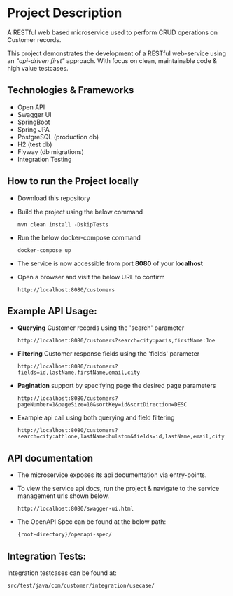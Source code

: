 # Project Description
A RESTful web based microservice used to perform CRUD operations on Customer records.

This project demonstrates the development of a RESTful web-service using an _"api-driven first"_ approach.
With focus on clean, maintainable code & high value testcases.

## Technologies & Frameworks

- Open API
- Swagger UI
- SpringBoot
- Spring JPA
- PostgreSQL (production db)
- H2 (test db)
- Flyway (db migrations)
- Integration Testing

## How to run the Project locally
 -  Download this repository 
 -  Build the project using the below command
    ```
    mvn clean install -DskipTests
    ```
 -  Run the below docker-compose command
    ```
    docker-compose up
    ```    
 - The service is now accessible from port <b>8080</b> of your <b>localhost</b>
   

 - Open a browser and visit the below URL to confirm
    ```
    http://localhost:8080/customers
    ```

## Example API Usage:

 - <b>Querying</b> Customer records using the 'search' parameter
    ```
    http://localhost:8080/customers?search=city:paris,firstName:Joe
    ```
- <b>Filtering</b> Customer response fields using the 'fields' parameter
    ```
    http://localhost:8080/customers?fields=id,lastName,firstName,email,city
    ```
- <b>Pagination</b> support by specifying page the desired page parameters
    ```
    http://localhost:8080/customers?pageNumber=1&pageSize=10&sortKey=id&sortDirection=DESC
    ```
- Example api call using both querying and field filtering 
    ```
    http://localhost:8080/customers?search=city:athlone,lastName:hulston&fields=id,lastName,email,city
    ```

## API documentation
  -  The microservice exposes its api documentation via entry-points.
  -  To view the service api docs, run the project & navigate to the service management urls shown below.
     ```
     http://localhost:8080/swagger-ui.html
     ```


- The OpenAPI Spec can be found at the below path:
  ```
  {root-directory}/openapi-spec/
  ``` 


## Integration Tests:
Integration testcases can be found at:
  ```
  src/test/java/com/customer/integration/usecase/
  ```

<!-- 

docker pull postgres:11
docker run --name dev-postgres -p 5432:5432 -e POSTGRES_PASSWORD=mysecretpassword -d postgres:11
# CREATE db coursedb
docker exec dev-postgres psql -U postgres -c"CREATE DATABASE coursedb" postgres

C:\Users\Dave> docker exec dev-postgres psql -U postgres -c"DROP DATABASE mydb" postgres
DROP DATABASE
C:\Users\Dave> docker exec dev-postgres psql -U postgres -c"CREATE DATABASE mydb" postgres
CREATE DATABASE

## Example API Usage:
http://localhost:8080/customers?search=city:paris,firstName:Joe
http://localhost:8080/customers?fields=id,lastName,firstName,email,city
http://localhost:8080/customers?pageNumber=1&pageSize=10&sortKey=id&sortDirection=DESC

http://localhost:8080/customers?search=city:athlone,lastName:hulston&fields=id,lastName,email,city

## Deployment

OS X, Windows, Linux:
    
```
>> mvn clean install 
>> skaffold run
```

## Frameworks used
- build
  - maven, maven code generator
- db
  - jpa, h2, RDBMS 
- utils
  - model-mapper
- doc generation
  - open-api spec, swagger ui
- test :
  - Integration Testing
    - @SpringBootTest 
  - Contract Testing
    - Spring Cloud Contract 
    
## Additional info 
 - api docs are automatically generated from the OpenAPI specification.
 - controller models and interfaces are generated from the OpenAPI spec, allowing them to be introduced in the code base.
    - by integrating the generated controller interfaces and response models, the code must always align to the behaviour outlined in the openapi specification.  
    - now, the OpenAPI spec is _"the single source of truth"_ in terms of the behaviour of the microservice.
    - this solves the production problem of changes in api's not being reflected in the microservice documentation. 

 - NB: for integration testing, Flux TestWebClient was used in favour of RestTemplate(soon to be deprecated).

## Development setup

To generate the required sources, build the project using the below command

```sh
>> mvn clean install 
```

## Release History

* 0.1.0
    * Introduced OpenAPI Spec
    * Introduced @SpringBootTest integration tests
* 0.0.1
    * Initial Release

 -->

